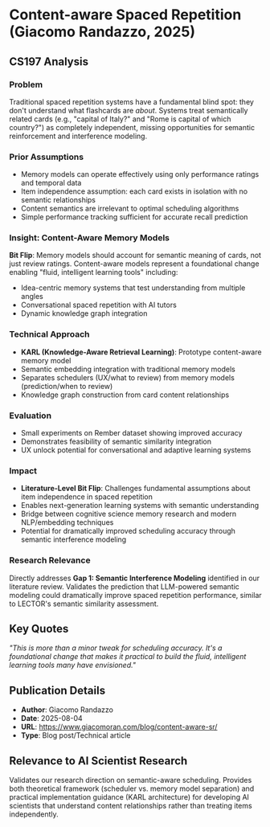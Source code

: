 # Content-aware Spaced Repetition (Giacomo Randazzo, 2025)

## CS197 Analysis

### Problem
Traditional spaced repetition systems have a fundamental blind spot: they don't understand what flashcards are *about*. Systems treat semantically related cards (e.g., "capital of Italy?" and "Rome is capital of which country?") as completely independent, missing opportunities for semantic reinforcement and interference modeling.

### Prior Assumptions
- Memory models can operate effectively using only performance ratings and temporal data
- Item independence assumption: each card exists in isolation with no semantic relationships
- Content semantics are irrelevant to optimal scheduling algorithms
- Simple performance tracking sufficient for accurate recall prediction

### Insight: Content-Aware Memory Models
**Bit Flip**: Memory models should account for semantic meaning of cards, not just review ratings. Content-aware models represent a foundational change enabling "fluid, intelligent learning tools" including:
- Idea-centric memory systems that test understanding from multiple angles  
- Conversational spaced repetition with AI tutors
- Dynamic knowledge graph integration

### Technical Approach
- **KARL (Knowledge-Aware Retrieval Learning)**: Prototype content-aware memory model
- Semantic embedding integration with traditional memory models
- Separates schedulers (UX/what to review) from memory models (prediction/when to review)
- Knowledge graph construction from card content relationships

### Evaluation
- Small experiments on Rember dataset showing improved accuracy
- Demonstrates feasibility of semantic similarity integration
- UX unlock potential for conversational and adaptive learning systems

### Impact
- **Literature-Level Bit Flip**: Challenges fundamental assumptions about item independence in spaced repetition
- Enables next-generation learning systems with semantic understanding
- Bridge between cognitive science memory research and modern NLP/embedding techniques
- Potential for dramatically improved scheduling accuracy through semantic interference modeling

### Research Relevance
Directly addresses **Gap 1: Semantic Interference Modeling** identified in our literature review. Validates the prediction that LLM-powered semantic modeling could dramatically improve spaced repetition performance, similar to LECTOR's semantic similarity assessment.

## Key Quotes
*"This is more than a minor tweak for scheduling accuracy. It's a foundational change that makes it practical to build the fluid, intelligent learning tools many have envisioned."*

## Publication Details
- **Author**: Giacomo Randazzo
- **Date**: 2025-08-04  
- **URL**: https://www.giacomoran.com/blog/content-aware-sr/
- **Type**: Blog post/Technical article

## Relevance to AI Scientist Research
Validates our research direction on semantic-aware scheduling. Provides both theoretical framework (scheduler vs. memory model separation) and practical implementation guidance (KARL architecture) for developing AI scientists that understand content relationships rather than treating items independently.